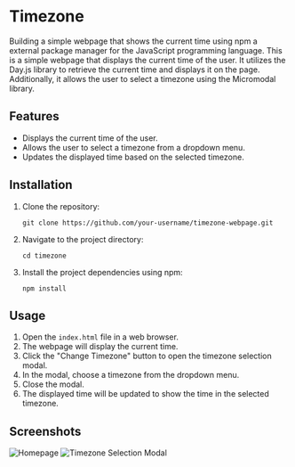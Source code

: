 # Timezone
Building a simple webpage that shows the current time using npm a external package manager for the JavaScript programming language.
This is a simple webpage that displays the current time of the user. It utilizes the Day.js library to retrieve the current time and displays it on the page. Additionally, it allows the user to select a timezone using the Micromodal library.

## Features

- Displays the current time of the user.
- Allows the user to select a timezone from a dropdown menu.
- Updates the displayed time based on the selected timezone.

## Installation

1. Clone the repository:
   ```git
   git clone https://github.com/your-username/timezone-webpage.git
   ```
2. Navigate to the project directory:
   ```git
   cd timezone
   ```
3. Install the project dependencies using npm:
   ```git
   npm install
   ```
## Usage
1. Open the <code>index.html</code> file in a web browser.
2. The webpage will display the current time.
3. Click the "Change Timezone" button to open the timezone selection modal.
4. In the modal, choose a timezone from the dropdown menu.
5. Close the modal.
6. The displayed time will be updated to show the time in the selected timezone.

## Screenshots
<img src="https://media.discordapp.net/attachments/1077747221640003681/1113566619264880650/Homepage.png" alt="Homepage">
<img src="https://media.discordapp.net/attachments/1077747221640003681/1113566640513220608/Timezone_Selection_Modal.png" alt="Timezone Selection Modal">

